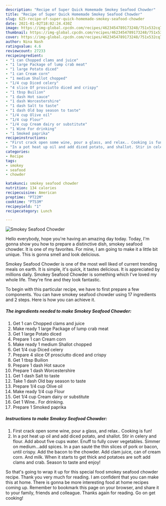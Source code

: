 ```yaml
---
description: "Recipe of Super Quick Homemade Smokey Seafood Chowder"
title: "Recipe of Super Quick Homemade Smokey Seafood Chowder"
slug: 625-recipe-of-super-quick-homemade-smokey-seafood-chowder
date: 2021-01-02T18:02:24.430Z
image: https://img-global.cpcdn.com/recipes/4623454789173248/751x532cq70/smokey-seafood-chowder-recipe-main-photo.jpg
thumbnail: https://img-global.cpcdn.com/recipes/4623454789173248/751x532cq70/smokey-seafood-chowder-recipe-main-photo.jpg
cover: https://img-global.cpcdn.com/recipes/4623454789173248/751x532cq70/smokey-seafood-chowder-recipe-main-photo.jpg
author: Nina Nash
ratingvalue: 4.6
reviewcount: 27233
recipeingredient:
- "1 can Chopped clams and juice"
- "1 large Package of lump crab meat"
- "1 large Potato diced"
- "1 can Cream corn"
- "1 medium Shallot chopped"
- "1/4 cup Diced celery"
- "4 slice Of prosciutto diced and crispy"
- "1 tbsp Builion"
- "1 dash Hot sauce"
- "1 dash Worcestershire"
- "1 dash Salt to taste"
- "1 dash Old bay season to taste"
- "1/4 cup Olive oil"
- "1/4 cup Flour"
- "1/4 cup Cream dairy or substitute"
- "1 Wine For drinking"
- "1 Smoked paprika"
recipeinstructions:
- "First crack open some wine, pour a glass, and relax.. Cooking is fun!"
- "In a pot heat up oil and add diced potato, and shallot. Stir in celery and flour. Add about five cups water. Enuff to fully cover vegetables. Simmer on medium...add spices. In a pan sauté the thin slices of pork or bacon, until crispy. Add the bacon to the chowder. Add clam juice, can of cream corn. And milk. When it starts to get thick and potatoes are soft add clams and crab. Season to taste and enjoy!"
categories:
- Recipe
tags:
- smokey
- seafood
- chowder

katakunci: smokey seafood chowder 
nutrition: 134 calories
recipecuisine: American
preptime: "PT22M"
cooktime: "PT53M"
recipeyield: "1"
recipecategory: Lunch

---
```



![Smokey Seafood Chowder](https://img-global.cpcdn.com/recipes/4623454789173248/751x532cq70/smokey-seafood-chowder-recipe-main-photo.jpg)

Hello everybody, hope you're having an amazing day today. Today, I'm gonna show you how to prepare a distinctive dish, smokey seafood chowder. It is one of my favorites. For mine, I am going to make it a little bit unique. This is gonna smell and look delicious.

Smokey Seafood Chowder is one of the most well liked of current trending meals on earth. It is simple, it's quick, it tastes delicious. It is appreciated by millions daily. Smokey Seafood Chowder is something which I've loved my whole life. They're fine and they look fantastic.




To begin with this particular recipe, we have to first prepare a few components. You can have smokey seafood chowder using 17 ingredients and 2 steps. Here is how you can achieve it.

<!--inarticleads1-->

##### The ingredients needed to make Smokey Seafood Chowder:

1. Get 1 can Chopped clams and juice
1. Make ready 1 large Package of lump crab meat
1. Get 1 large Potato diced
1. Prepare 1 can Cream corn
1. Make ready 1 medium Shallot chopped
1. Get 1/4 cup Diced celery
1. Prepare 4 slice Of prosciutto diced and crispy
1. Get 1 tbsp Builion
1. Prepare 1 dash Hot sauce
1. Prepare 1 dash Worcestershire
1. Get 1 dash Salt to taste
1. Take 1 dash Old bay season to taste
1. Prepare 1/4 cup Olive oil
1. Make ready 1/4 cup Flour
1. Get 1/4 cup Cream dairy or substitute
1. Get 1 Wine.. For drinking.
1. Prepare 1 Smoked paprika




<!--inarticleads2-->

##### Instructions to make Smokey Seafood Chowder:

1. First crack open some wine, pour a glass, and relax.. Cooking is fun!
1. In a pot heat up oil and add diced potato, and shallot. Stir in celery and flour. Add about five cups water. Enuff to fully cover vegetables. Simmer on medium...add spices. In a pan sauté the thin slices of pork or bacon, until crispy. Add the bacon to the chowder. Add clam juice, can of cream corn. And milk. When it starts to get thick and potatoes are soft add clams and crab. Season to taste and enjoy!




So that's going to wrap it up for this special food smokey seafood chowder recipe. Thank you very much for reading. I am confident that you can make this at home. There is gonna be more interesting food at home recipes coming up. Remember to bookmark this page on your browser, and share it to your family, friends and colleague. Thanks again for reading. Go on get cooking!

